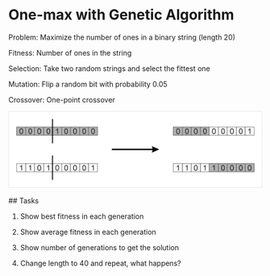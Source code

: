 # One-max with Genetic Algorithm

Problem: Maximize the number of ones in a binary string (length $20$)

Fitness: Number of ones in the string

Selection: Take two random strings and select the fittest one

Mutation: Flip a random bit with probability $0.05$

Crossover: One-point crossover

![Crossover operator](figs/crossover.jpg)

## Tasks

1. Show best fitness in each generation

2. Show average fitness in each generation

3. Show number of generations to get the solution

4. Change length to $40$ and repeat, what happens?

